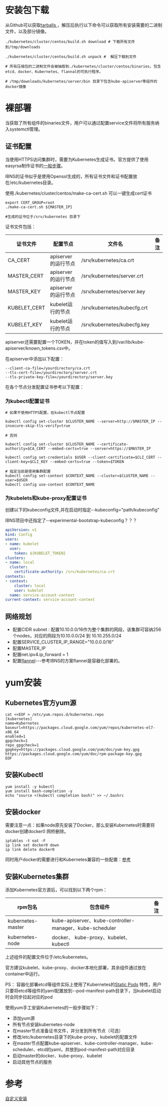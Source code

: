 # 安装包下载

从Github可以获取[tarballs ](https://github.com/kubernetes/kubernetes/releases/tag/v1.13.0)，解压后执行以下命令可以获取所有安装需要的二进制文件，以及部分镜像。

```shell
./kubernetes/cluster/centos/build.sh download # 下载所有文件到/tmp/downloads

./kubernetes/cluster/centos/build.sh unpack #  解压下载到文件

# 所有压缩包的二进制文件会被抽取到./kubernetes/cluster/centos/binaries，包含etcd、docker、Kubernetes、flannal的可执行程序。

# /tmp/downloads/kubernetes/server/bin 目录下包含kube-apiserver等组件的docker镜像

```

# 裸部署

当获取了所有组件的binaries文件，用户可以通过配置service文件将所有服务纳入systemctl管理。

## 证书配置

当使用HTTPS访问集群时，需要为Kubernetes生成证书。官方提供了使用easyrsa制作证书的[一般步骤](https://kubernetes.io/docs/concepts/cluster-administration/certificates/)。

IBNS的证书似乎是使用Openssl生成的，所有证书文件和证书配置放在/etc/kubernetes目录。

使用./kubernetes/cluster/centos/make-ca-cert.sh 可以一键生成cert证书

```shell
export CERT_GROUP=root
./make-ca-cert.sh ${MASTER_IP}

#生成的证书位于/srv/kubernetes 目录下
```
证书文件包括：

|证书文件|配置节点|文件名|备注|
|----|----|----|----|     
|CA_CERT|apiserver的运行节点|/srv/kubernetes/ca.crt|
|MASTER_CERT|apiserver的运行节点|/srv/kubernetes/server.crt|
|MASTER_KEY|apiserver的运行节点|/srv/kubernetes/server.key|
|KUBELET_CERT|kubelet运行的节点|/srv/kubernetes/kubecfg.crt|
|KUBELET_KEY|kubelet运行的节点|/srv/kubernetes/kubecfg.key|

apiserver还需要配置一个TOKEN，并在token的值写入到/var/lib/kube-apiserver/known_tokens.csv中。

在apiserver中添加以下配置：
``` shell
--client-ca-file=/yourdirectory/ca.crt
--tls-cert-file=/yourdirectory/server.crt
--tls-private-key-file=/yourdirectory/server.key
```

在各个节点分发配置证书参考以下配置：


### 为kubectl配置证书
``` shell
# 如果不使用HTTPS配置，在kubectl节点配置

kubectl config set-cluster $CLUSTER_NAME --server=http://$MASTER_IP --insecure-skip-tls-verify=true

# 否则

kubectl config set-cluster $CLUSTER_NAME --certificate-authority=$CA_CERT --embed-certs=true --server=https://$MASTER_IP

kubectl config set-credentials $USER --client-certificate=$CLI_CERT --client-key=$CLI_KEY --embed-certs=true --token=$TOKEN

# 指定当前是使用集群配置
kubectl config set-context $CONTEXT_NAME --cluster=$CLUSTER_NAME --user=$USER
kubectl config use-context $CONTEXT_NAME
```
### 为kubelets和kube-proxy配置证书
创建以下的kubeconfig文件,并在启动时指定--kubeconfig="path/kubeconfig"

IBNS项目中还指定了--experimental-bootstrap-kubeconfig？？？

```yaml
apiVersion: v1
kind: Config
users:
- name: kubelet
  user:
    token: ${KUBELET_TOKEN}
clusters:
- name: local
  cluster:
    certificate-authority: /srv/kubernetes/ca.crt
contexts:
- context:
    cluster: local
    user: kubelet
  name: service-account-context
current-context: service-account-context
```

## 网络规划

- 配置CIDR subnet : 配置10.10.0.0/16作为整个集群的网段，该集群可容纳256个nodes，对应的网段为10.10.0.0/24 到 10.10.255.0/24
- 配置SERVICE_CLUSTER_IP_RANGE="10.0.0.0/16"
- 配置MASTER_IP
- 配置net.ipv4.ip_forward = 1  
- 配置[flannel](https://github.com/coreos/flannel)---参考IBNS的方案flannel是容器化部署的。

# yum安装

## Kubernetes官方yum源

```shell
cat <<EOF > /etc/yum.repos.d/kubernetes.repo
[kubernetes]
name=Kubernetes
baseurl=https://packages.cloud.google.com/yum/repos/kubernetes-el7-x86_64
enabled=1
gpgcheck=1
repo_gpgcheck=1
gpgkey=https://packages.cloud.google.com/yum/doc/yum-key.gpg https://packages.cloud.google.com/yum/doc/rpm-package-key.gpg
EOF
```

## 安装Kubectl

```shell
yum install -y kubectl
yum install bash-completion -y
echo "source <(kubectl completion bash)" >> ~/.bashrc
```
## 安装docker

需要注意一点：如果node原先安装了Docker，那么安装Kubernetes时需要将docker创建docker0 网桥删除。
```shell
iptables -t nat -F
ip link set docker0 down
ip link delete docker0
```
同时用户docker的需要进行和Kubernetes兼容的一些配置：[参考](https://kubernetes.io/docs/setup/scratch/#docker)

## 安装Kubernetes集群

添加Kubernetes官方源后，可以找到以下两个rpm：

|rpm包名|包含组件|备注|
|----|----|----|
|kubernetes-master|kube-apiserver、kube-controller-manager、kube-scheduler||
|kubernetes-node|docker、 kube-proxy、kubelet、kubectl||

上述组件的配置文件位于/etc/kubernetes。

官方建议kubelet、kube-proxy、docker本地化部署，其余组件通过放在container中运行。

PS： 容器化部署etcd等组件实际上使用了Kubernetes的[Static Pods](https://kubernetes.io/docs/tasks/administer-cluster/static-pod/) 特性，用户只要将etcd等组件的yaml配置放到--pod-manifest-path目录下，当kubelet启动时会同步拉起对应的pod

使用yum手工安装Kubernetes的一般步骤如下：

- 添加yum源
- 所有节点安装kubernetes-node
- 在master节点准备证书文件，并分发到所有节点（可选）
- 修改/etc/kubernetes目录下的kube-proxy，kubelet的配置文件
- 在master节点配置kube-apiserver、kube-controller-manager、kube-scheduler、etcd的yaml，并放到pod-manifest-path对应目录
- 启动master的docker、kube-proxy、kubelet
- 启动其他节点的服务


# 参考

[自定义安装](https://kubernetes.io/docs/setup/scratch/)

